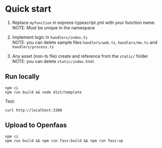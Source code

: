# Quick start

1. Replace `myfunction` in express-typescript.yml with your function name.  
NOTE: Must be unique in the namespace

3. Implement logic in `handlers/index.ts`  
NOTE: you can delete sample files `handlers/web.ts`, `handlers/me.ts` and `handlers/process.ts`

4. Any asset (non-ts file) create and reference from the `static/` folder  
NOTE: you can delete `static/index.html`

## Run locally
```
npm ci
npm run build && node dist/template
```
Test:
```
curl http://localhost:3300
```

## Upload to Openfaas

```
npm ci
npm run build && npm run fass:build && npm run fass:up
```

